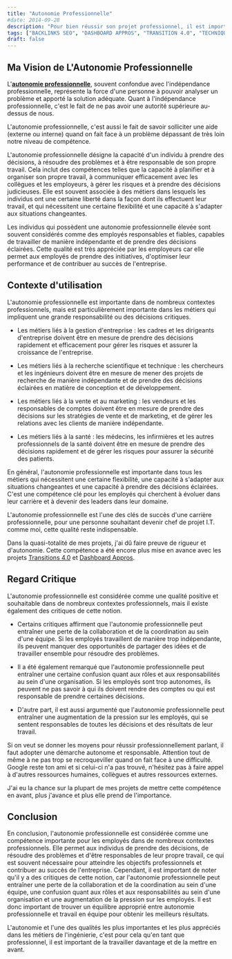 ```yaml
---
title: "Autonomie Professionnelle"
#date: 2014-09-28
description: "Pour bien réussir son projet professionnel, il est important d'aimer le défi et se donner les moyens pour réussir"
tags: ["BACKLINKS SEO", "DASHBOARD APPROS", "TRANSITION 4.0", "TECHNIQUE","TRANSVERSE"]
draft: false
---
```

## Ma Vision de L'Autonomie Professionnelle

 L'<b><u>autonomie  professionnelle</u></b>, souvent confondue avec l'indépendance professionnelle, représente la force d'une personne à pouvoir analyser un problème et apporté la solution adéquate. Quant à l'indépendance professionnelle, c'est le fait de ne pas avoir une autorité supérieure au-dessus de nous.

 L'autonomie professionnelle, c'est aussi le fait de savoir solliciter une aide (externe ou interne) quand on fait face à un problème dépassant de très loin notre niveau de compétence.

 L'autonomie professionnelle désigne la capacité d'un individu à prendre des décisions, à résoudre des problèmes et à être responsable de son propre travail. Cela inclut des compétences telles que la capacité à planifier et à organiser son propre travail, à communiquer efficacement avec les collègues et les employeurs, à gérer les risques et à prendre des décisions judicieuses. Elle est souvent associée à des métiers dans lesquels les individus ont une certaine liberté dans la façon dont ils effectuent leur travail, et qui nécessitent une certaine flexibilité et une capacité à s'adapter aux situations changeantes.

 Les individus qui possèdent une autonomie professionnelle élevée sont souvent considérés comme des employés responsables et fiables, capables de travailler de manière indépendante et de prendre des décisions éclairées. Cette qualité est très appréciée par les employeurs car elle permet aux employés de prendre des initiatives, d'optimiser leur performance et de contribuer au succès de l'entreprise.

## Contexte d'utilisation

L'autonomie professionnelle est importante dans de nombreux contextes professionnels, mais est particulièrement importante dans les métiers qui impliquent une grande responsabilité ou des décisions critiques.

   - Les métiers liés à la gestion d'entreprise : les cadres et les dirigeants d'entreprise doivent être en mesure de prendre des décisions rapidement et efficacement pour gérer les risques et assurer la croissance de l'entreprise.

   - Les métiers liés à la recherche scientifique et technique : les chercheurs et les ingénieurs doivent être en mesure de mener des projets de recherche de manière indépendante et de prendre des décisions éclairées en matière de conception et de développement.

   - Les métiers liés à la vente et au marketing : les vendeurs et les responsables de comptes doivent être en mesure de prendre des décisions sur les stratégies de vente et de marketing, et de gérer les relations avec les clients de manière indépendante.

   - Les métiers liés à la santé : les médecins, les infirmières et les autres professionnels de la santé doivent être en mesure de prendre des décisions rapidement et de gérer les risques pour assurer la sécurité des patients.

En général, l'autonomie professionnelle est importante dans tous les métiers qui nécessitent une certaine flexibilité, une capacité à s'adapter aux situations changeantes et une capacité à prendre des décisions éclairées. C'est une compétence clé pour les employés qui cherchent à évoluer dans leur carrière et à devenir des leaders dans leur domaine.

L'autonomie professionnelle est l'une des clés de succès d'une carrière professionnelle, pour une personne  souhaitant devenir chef de projet I.T. comme moi, cette qualité reste indispensable.

Dans la quasi-totalité de mes projets, j'ai dû faire preuve de rigueur et d'autonomie.
Cette compétence a été encore plus mise en avance avec les projets [Transitions 4.0]( ../../projets/citi ) et [Dashboard Appros](../../projets/dashboardappro).


## Regard Critique
L'autonomie professionnelle est considérée comme une qualité positive et souhaitable dans de nombreux contextes professionnels, mais il existe également des critiques de cette notion.

   - Certains critiques affirment que l'autonomie professionnelle peut entraîner une perte de la collaboration et de la coordination au sein d'une équipe. Si les employés travaillent de manière trop indépendante, ils peuvent manquer des opportunités de partager des idées et de travailler ensemble pour résoudre des problèmes.

   - Il a été également remarqué que l'autonomie professionnelle peut entraîner une certaine confusion quant aux rôles et aux responsabilités au sein d'une organisation. Si les employés sont trop autonomes, ils peuvent ne pas savoir à qui ils doivent rendre des comptes ou qui est responsable de prendre certaines décisions.

   - D'autre part, il est aussi argumenté que l'autonomie professionnelle peut entraîner une augmentation de la pression sur les employés, qui se sentent responsables de toutes les décisions et des résultats de leur travail.

Si on veut se donner les moyens pour réussir professionnellement parlant, il faut adopter une démarche autonome et responsable. Attention tout de même à ne pas trop se recroqueviller quand on fait face à une difficulté. Google reste ton ami et si celui-ci n'a pas trouvé, n'hésitez pas à faire appel à d'autres ressources humaines, collègues et autres ressources externes.

J'ai eu la chance sur la plupart de mes projets de mettre cette compétence en avant, plus j'avance et plus elle prend de l'importance. 


## Conclusion
En conclusion, l'autonomie professionnelle est considérée comme une compétence importante pour les employés dans de nombreux contextes professionnels. Elle permet aux individus de prendre des décisions, de résoudre des problèmes et d'être responsables de leur propre travail, ce qui est souvent nécessaire pour atteindre les objectifs professionnels et contribuer au succès de l'entreprise. Cependant, il est important de noter qu'il y a des critiques de cette notion, car l'autonomie professionnelle peut entraîner une perte de la collaboration et de la coordination au sein d'une équipe, une confusion quant aux rôles et aux responsabilités au sein d'une organisation et une augmentation de la pression sur les employés. Il est donc important de trouver un équilibre approprié entre autonomie professionnelle et travail en équipe pour obtenir les meilleurs résultats.

L'autonomie et l'une des qualités les plus importantes et les plus appréciés dans les métiers de l'ingénierie, c'est pour cela qu'en tant que professionnel, il est important de la travailler davantage et de la mettre en avant.  
